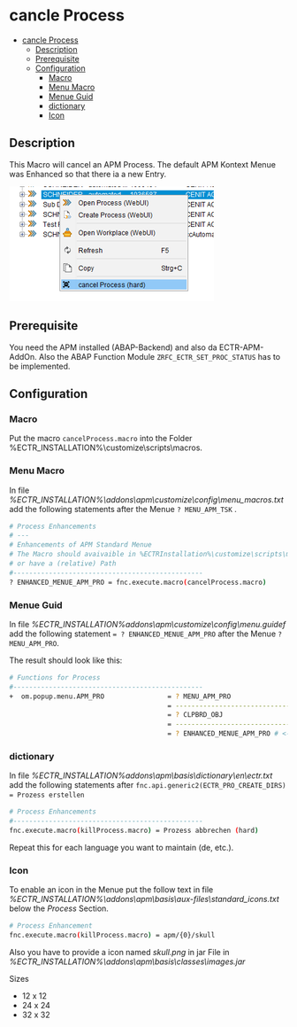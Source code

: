 # cancle Process

- [cancle Process](#cancle-process)
  - [Description](#description)
  - [Prerequisite](#prerequisite)
  - [Configuration](#configuration)
    - [Macro](#macro)
    - [Menu Macro](#menu-macro)
    - [Menue Guid](#menue-guid)
    - [dictionary](#dictionary)
    - [Icon](#icon)
  
## Description

This Macro will cancel an APM Process. The default APM Kontext Menue was Enhanced so that there ia a new Entry.

![cancle](../images/cancleProc.png)

## Prerequisite

You need the APM installed (ABAP-Backend) and also da ECTR-APM-AddOn.
Also the ABAP Function Module `ZRFC_ECTR_SET_PROC_STATUS` has to be implemented.

## Configuration

### Macro

Put the macro `cancelProcess.macro` into the Folder %ECTR_INSTALLATION%\customize\scripts\macros.

### Menu Macro

In file *%ECTR_INSTALLATION%\addons\apm\customize\config\menu_macros.txt* add the following statements after the Menue `? MENU_APM_TSK` .

```sh
# Process Enhancements
# ---
# Enhancements of APM Standard Menue
# The Macro should avaivaible in %ECTRInstallation%\customize\scripts\macros
# or have a (relative) Path
#------------------------------------------------
? ENHANCED_MENUE_APM_PRO = fnc.execute.macro(cancelProcess.macro)
```

### Menue Guid

In file *%ECTR_INSTALLATION%addons\apm\customize\config\menu.guidef* add the following statement `= ? ENHANCED_MENUE_APM_PRO` after the Menue `? MENU_APM_PRO`.

The result should look like this:

```sh
# Functions for Process
#------------------------------------------------
+  om.popup.menu.APM_PRO                = ? MENU_APM_PRO
                                        = -----------------------------
                                        = ? CLPBRD_OBJ
                                        = -----------------------------
                                        = ? ENHANCED_MENUE_APM_PRO # <-- this
```

### dictionary

In file *%ECTR_INSTALLATION%addons\apm\basis\dictionary\en\ectr.txt* add the following statements after `fnc.api.generic2(ECTR_PRO_CREATE_DIRS) = Prozess erstellen`

```sh
# Process Enhancements
#------------------------------------------------
fnc.execute.macro(killProcess.macro) = Prozess abbrechen (hard)
```

Repeat this for each language you want to maintain (de, etc.).

### Icon

To enable an icon in the Menue put the follow text in file *%ECTR_INSTALLATION%\addons\apm\basis\aux-files\standard_icons.txt* below the *Process* Section.

```sh
# Process Enhancement
fnc.execute.macro(killProcess.macro) = apm/{0}/skull
```

Also you have to provide a icon named *skull.png* in jar File in *%ECTR_INSTALLATION%\addons\apm\basis\classes\images.jar*

Sizes

- 12 x 12
- 24 x 24
- 32 x 32
